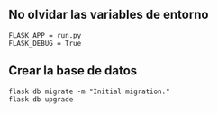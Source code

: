 ## No olvidar las variables de entorno
```
FLASK_APP = run.py
FLASK_DEBUG = True
```

## Crear la base de datos
```
flask db migrate -m "Initial migration."
flask db upgrade
```